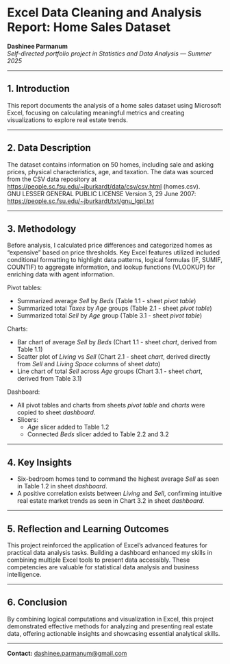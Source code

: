 # Excel Data Cleaning and Analysis Report: Home Sales Dataset

**Dashinee Parmanum**  
*Self-directed portfolio project in Statistics and Data Analysis — Summer 2025*

---
## 1. Introduction
This report documents the analysis of a home sales dataset using Microsoft Excel, focusing on calculating meaningful metrics and creating visualizations to explore real estate trends.

---
## 2. Data Description
The dataset contains information on 50 homes, including sale and asking prices, physical characteristics, age, and taxation. The data was sourced from the CSV data repository at https://people.sc.fsu.edu/~jburkardt/data/csv/csv.html (homes.csv).  
GNU LESSER GENERAL PUBLIC LICENSE Version 3, 29 June 2007: https://people.sc.fsu.edu/~jburkardt/txt/gnu_lgpl.txt

---
## 3. Methodology
Before analysis, I calculated price differences and categorized homes as “expensive” based on price thresholds. Key Excel features utilized included conditional formatting to highlight data patterns, logical formulas (IF, SUMIF, COUNTIF) to aggregate information, and lookup functions (VLOOKUP) for enriching data with agent information.

Pivot tables:  
- Summarized average *Sell* by *Beds* (Table 1.1 - sheet *pivot table*) 
- Summarized total *Taxes* by *Age* groups (Table 2.1 - sheet *pivot table*)
- Summarized total *Sell* by *Age* group (Table 3.1 - sheet *pivot table*)

Charts:  
- Bar chart of average *Sell* by *Beds* (Chart 1.1 - sheet *chart*, derived from Table 1.1) 
- Scatter plot of *Living* vs *Sell* (Chart 2.1 - sheet *chart*, derived directly from *Sell* and *Living Space* columns of sheet *data*) 
- Line chart of total *Sell* across *Age* groups (Chart 3.1 - sheet *chart*, derived from Table 3.1)  

Dashboard:  
- All pivot tables and charts from sheets *pivot table* and *charts* were copied to sheet *dashboard*.
- Slicers:  
  - *Age* slicer added to Table 1.2
  - Connected *Beds* slicer added to Table 2.2 and 3.2  

---
## 4. Key Insights
- Six-bedroom homes tend to command the highest average *Sell* as seen in Table 1.2 in sheet *dashboard*.
- A positive correlation exists between *Living* and *Sell*, confirming intuitive real estate market trends as seen in Chart 3.2 in sheet *dashboard*.

---
## 5. Reflection and Learning Outcomes
This project reinforced the application of Excel’s advanced features for practical data analysis tasks. Building a dashboard enhanced my skills in combining multiple Excel tools to present data accessibly. These competencies are valuable for statistical data analysis and business intelligence.

---
## 6. Conclusion
By combining logical computations and visualization in Excel, this project demonstrated effective methods for analyzing and presenting real estate data, offering actionable insights and showcasing essential analytical skills.

---
**Contact:** dashinee.parmanum@gmail.com
  
